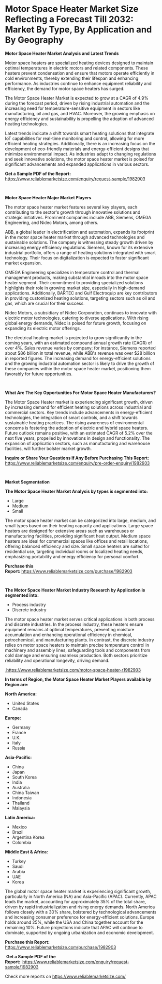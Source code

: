 <p><h1>Motor Space Heater Market Size Reflecting a Forecast Till 2032: Market By Type, By Application and By Geography</h1></p><p><strong>Motor Space Heater Market Analysis and Latest Trends</strong></p>
<p><p>Motor space heaters are specialized heating devices designed to maintain optimal temperatures in electric motors and related components. These heaters prevent condensation and ensure that motors operate efficiently in cold environments, thereby extending their lifespan and enhancing performance. As industries continue to enhance equipment reliability and efficiency, the demand for motor space heaters has surged.</p><p>The Motor Space Heater Market is expected to grow at a CAGR of 4.9% during the forecast period, driven by rising industrial automation and the increasing need for temperature-sensitive equipment in sectors like manufacturing, oil and gas, and HVAC. Moreover, the growing emphasis on energy efficiency and sustainability is propelling the adoption of advanced heating technologies. </p><p>Latest trends indicate a shift towards smart heating solutions that integrate IoT capabilities for real-time monitoring and control, allowing for more efficient heating strategies. Additionally, there is an increasing focus on the development of eco-friendly materials and energy-efficient designs that minimize environmental impact. As industries adapt to changing regulations and seek innovative solutions, the motor space heater market is poised for significant advancements and expanded applications in various sectors.</p></p>
<p><strong>Get a Sample PDF of the Report:&nbsp;</strong> <a href="https://www.reliablemarketsize.com/enquiry/request-sample/1982903?utm_campaign=2628&utm_medium=2&utm_source=Github&utm_content=ia&utm_term=10042025&utm_id=motor-space-heater">https://www.reliablemarketsize.com/enquiry/request-sample/1982903</a></p>
<p>&nbsp;</p>
<p><strong>Motor Space Heater Major Market Players</strong></p>
<p><p>The motor space heater market features several key players, each contributing to the sector's growth through innovative solutions and strategic initiatives. Prominent companies include ABB, Siemens, OMEGA Engineering, and Nidec Motors, among others.</p><p>ABB, a global leader in electrification and automation, expands its footprint in the motor space heater market through advanced technologies and sustainable solutions. The company is witnessing steady growth driven by increasing energy efficiency regulations. Siemens, known for its extensive industrial portfolio, offers a range of heating solutions integrated with smart technology. Their focus on digitalization is expected to foster significant market expansion.</p><p>OMEGA Engineering specializes in temperature control and thermal management products, making substantial inroads into the motor space heater segment. Their commitment to providing specialized solutions highlights their role in growing market size, especially in high-demand applications. Additionally, BARTEC and Gulf Electroquip are key contributors in providing customized heating solutions, targeting sectors such as oil and gas, which are crucial for their success.</p><p>Nidec Motors, a subsidiary of Nidec Corporation, continues to innovate with electric motor technologies, catering to diverse applications. With rising global energy demands, Nidec is poised for future growth, focusing on expanding its electric motor offerings.</p><p>The electrical heating market is projected to grow significantly in the coming years, with an estimated compound annual growth rate (CAGR) of over 4%. Sales revenue varies by company; for instance, Siemens reported about $86 billion in total revenue, while ABB's revenue was over $28 billion in reported figures. The increasing demand for energy-efficient solutions and the growing industrial automation sector is likely to drive the growth of these companies within the motor space heater market, positioning them favorably for future opportunities.</p></p>
<p>&nbsp;</p>
<p><strong>What Are The Key Opportunities For Motor Space Heater Manufacturers?</strong></p>
<p><p>The Motor Space Heater market is experiencing significant growth, driven by increasing demand for efficient heating solutions across industrial and commercial sectors. Key trends include advancements in energy-efficient technologies, the integration of smart controls, and a shift towards sustainable heating practices. The rising awareness of environmental concerns is fostering the adoption of electric and hybrid space heaters. Future outlook remains positive, with an estimated CAGR of 5.2% over the next five years, propelled by innovations in design and functionality. The expansion of application sectors, such as manufacturing and warehouse facilities, will further bolster market growth.</p></p>
<p><strong>Inquire or Share Your Questions If Any Before Purchasing This Report:</strong> <a href="https://www.reliablemarketsize.com/enquiry/pre-order-enquiry/1982903?utm_campaign=2628&utm_medium=2&utm_source=Github&utm_content=ia&utm_term=10042025&utm_id=motor-space-heater">https://www.reliablemarketsize.com/enquiry/pre-order-enquiry/1982903</a></p>
<p>&nbsp;</p>
<p><strong>Market Segmentation</strong></p>
<p><strong>The Motor Space Heater Market Analysis by types is segmented into:</strong></p>
<p><ul><li>Large</li><li>Medium</li><li>Small</li></ul></p>
<p><p>The motor space heater market can be categorized into large, medium, and small types based on their heating capacity and applications. Large space heaters are designed for extensive areas such as warehouses or manufacturing facilities, providing significant heat output. Medium space heaters are ideal for commercial spaces like offices and retail locations, offering balanced efficiency and size. Small space heaters are suited for residential use, targeting individual rooms or localized heating needs, emphasizing portability and energy efficiency for personal comfort.</p></p>
<p><strong>Purchase this Report:&nbsp;</strong><a href="https://www.reliablemarketsize.com/purchase/1982903?utm_campaign=2628&utm_medium=2&utm_source=Github&utm_content=ia&utm_term=10042025&utm_id=motor-space-heater">https://www.reliablemarketsize.com/purchase/1982903</a></p>
<p>&nbsp;</p>
<p><strong>The Motor Space Heater Market Industry Research by Application is segmented into:</strong></p>
<p><ul><li>Process industry</li><li>Discrete industry</li></ul></p>
<p><p>The motor space heater market serves critical applications in both process and discrete industries. In the process industry, these heaters ensure equipment remains at optimal temperatures, preventing moisture accumulation and enhancing operational efficiency in chemical, petrochemical, and manufacturing plants. In contrast, the discrete industry relies on motor space heaters to maintain precise temperature control in machinery and assembly lines, safeguarding tools and components from cold damage and ensuring seamless production. Both sectors prioritize reliability and operational longevity, driving demand.</p></p>
<p><a href="https://www.reliablemarketsize.com/motor-space-heater-r1982903?utm_campaign=2628&utm_medium=2&utm_source=Github&utm_content=ia&utm_term=10042025&utm_id=motor-space-heater">&nbsp;https://www.reliablemarketsize.com/motor-space-heater-r1982903</a></p>
<p><strong>In terms of Region, the Motor Space Heater Market Players available by Region are:</strong></p>
<p>
    <p> <strong> North America: </strong>
        <ul>
            <li>United States</li>
            <li>Canada</li>
        </ul>
        </p> 
    <p> <strong> Europe: </strong>
        <ul>
            <li>Germany</li>
            <li>France</li>
            <li>U.K.</li>
            <li>Italy</li>
            <li>Russia</li>
        </ul>
        </p> 
    <p> <strong> Asia-Pacific: </strong>
        <ul>
            <li>China</li>
            <li>Japan</li>
            <li>South Korea</li>
            <li>India</li>
            <li>Australia</li>
            <li>China Taiwan</li>
            <li>Indonesia</li>
            <li>Thailand</li>
            <li>Malaysia</li>
        </ul>
        </p> 
    <p> <strong> Latin America: </strong>
        <ul>
            <li>Mexico</li>
            <li>Brazil</li>
            <li>Argentina Korea</li>
            <li>Colombia</li>
        </ul>
        </p> 
    <p> <strong> Middle East & Africa: </strong>
        <ul>
            <li>Turkey</li>
            <li>Saudi</li>
            <li>Arabia</li>
            <li>UAE</li>
            <li>Korea</li>
        </ul>
    </p>
    </p>
<p><p>The global motor space heater market is experiencing significant growth, particularly in North America (NA) and Asia-Pacific (APAC). Currently, APAC leads the market, accounting for approximately 35% of the total share, driven by rapid industrialization and rising energy demands. North America follows closely with a 30% share, bolstered by technological advancements and increasing consumer preference for energy-efficient solutions. Europe holds around 25%, while the USA and China together account for the remaining 10%. Future projections indicate that APAC will continue to dominate, supported by ongoing urbanization and economic development.</p></p>
<p><strong>Purchase this Report: </strong><a href="https://www.reliablemarketsize.com/purchase/1982903?utm_campaign=2628&utm_medium=2&utm_source=Github&utm_content=ia&utm_term=10042025&utm_id=motor-space-heater">https://www.reliablemarketsize.com/purchase/1982903</a></p>
<p>&nbsp;<strong>Get a Sample PDF of the Report:&nbsp;&nbsp;</strong><a href="https://www.reliablemarketsize.com/enquiry/request-sample/1982903?utm_campaign=2628&utm_medium=2&utm_source=Github&utm_content=ia&utm_term=10042025&utm_id=motor-space-heater">https://www.reliablemarketsize.com/enquiry/request-sample/1982903</a></p>
<p><strong></strong></p>
<p>Check more reports on <a href="https://www.reliablemarketsize.com/?utm_campaign=2628&utm_medium=2&utm_source=Github&utm_content=ia&utm_term=10042025&utm_id=motor-space-heater">https://www.reliablemarketsize.com/</a></p>